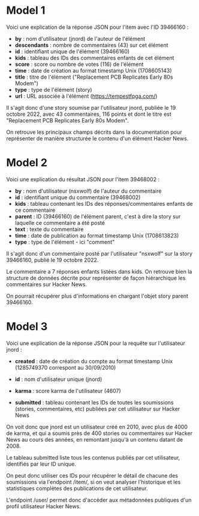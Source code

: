 # Model 1

Voici une explication de la réponse JSON pour l'item avec l'ID 39466160 :

- **by** : nom d'utilisateur (jnord) de l'auteur de l'élément
- **descendants** : nombre de commentaires (43) sur cet élément
- **id** : identifiant unique de l'élément (39466160)  
- **kids** : tableau des IDs des commentaires enfants de cet élément
- **score** : score ou nombre de votes (116) de l'élément
- **time** : date de création au format timestamp Unix (1708605143) 
- **title** : titre de l'élément ("Replacement PCB Replicates Early 80s Modem")
- **type** : type de l'élément (story)
- **url** : URL associée à l'élément (https://tempestfpga.com/)

Il s'agit donc d'une story soumise par l'utilisateur jnord, publiée le 19 octobre 2022, avec 43 commentaires, 116 points et dont le titre est "Replacement PCB Replicates Early 80s Modem".

On retrouve les principaux champs décrits dans la documentation pour représenter de manière structurée le contenu d'un élément Hacker News.

# Model 2

Voici une explication du résultat JSON pour l'item 39468002 :

- **by** : nom d'utilisateur (nsxwolf) de l'auteur du commentaire
- **id** : identifiant unique du commentaire (39468002)
- **kids** : tableau contenant les IDs des réponses/commentaires enfants de ce commentaire
- **parent** : ID (39466160) de l'élément parent, c'est à dire la story sur laquelle ce commentaire a été posté  
- **text** : texte du commentaire
- **time** : date de publication au format timestamp Unix (1708613823)  
- **type** : type de l'élément - ici "comment"

Il s'agit donc d'un commentaire posté par l'utilisateur "nsxwolf" sur la story 39466160, publié le 19 octobre 2022.

Le commentaire a 7 réponses enfants listées dans kids. On retrouve bien la structure de données décrite pour représenter de façon hiérarchique les commentaires sur Hacker News.

On pourrait récupérer plus d'informations en chargant l'objet story parent 39466160.

# Model 3

Voici une explication de la réponse JSON pour la requête sur l'utilisateur jnord :

- **created** : date de création du compte au format timestamp Unix (1285749370 correspont au 30/09/2010)

- **id** : nom d'utilisateur unique (jnord) 

- **karma** : score karma de l'utilisateur (4607)

- **submitted** : tableau contenant les IDs de toutes les soumissions (stories, commentaires, etc) publiées par cet utilisateur sur Hacker News

On voit donc que jnord est un utilisateur créé en 2010, avec plus de 4000 de karma, et qui a soumis près de 400 stories ou commentaires sur Hacker News au cours des années, en remontant jusqu'à un contenu datant de 2008.

Le tableau submitted liste tous les contenus publiés par cet utilisateur, identifiés par leur ID unique. 

On peut donc utiliser ces IDs pour récupérer le détail de chacune des soumissions via l'endpoint /item/, si on veut analyser l'historique et les statistiques complètes des publications de cet utilisateur.

L'endpoint /user/ permet donc d'accéder aux métadonnées publiques d'un profil utilisateur Hacker News.

